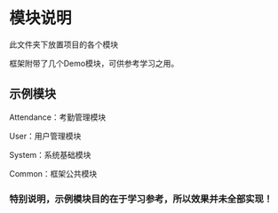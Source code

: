 # 模块说明
此文件夹下放置项目的各个模块

框架附带了几个Demo模块，可供参考学习之用。

## 示例模块
Attendance：考勤管理模块

User：用户管理模块

System：系统基础模块

Common：框架公共模块

### 特别说明，示例模块目的在于学习参考，所以效果并未全部实现！
